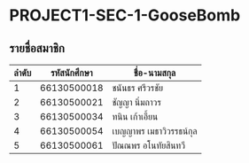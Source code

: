 # PROJECT1-SEC-1-GooseBomb

## รายชื่อสมาชิก

| ลำดับ | รหัสนักศึกษา   | ชื่อ-นามสกุล                 |
|-------|-----------------|------------------------------|
| 1     | 66130500018     | ชนันธร ศรีวรชัย             |
| 2     | 66130500021     | ชัญญา นิ่มถาวร              |
| 3     | 66130500034     | ทนิน เก้าเอี้ยน             |
| 4     | 66130500054     | เบญญาพร เมธาวิวรรธน์กุล     |
| 5     | 66130500061     | ปัณณพร อโนทัยสินทวี        |
